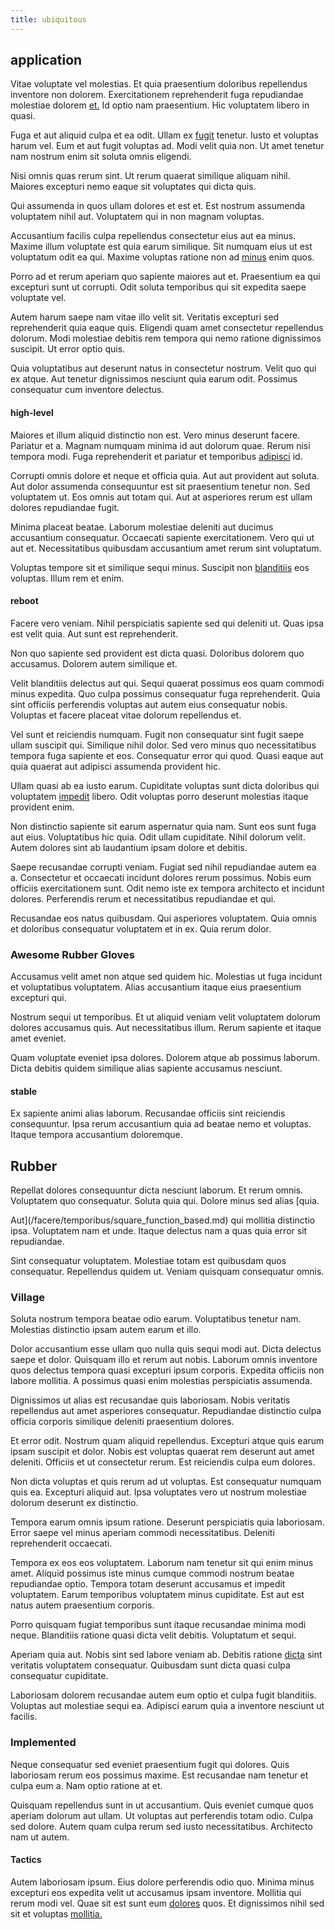 ```yaml
---
title: ubiquitous
---
```


## application

Vitae voluptate vel molestias. Et quia praesentium doloribus repellendus inventore non dolorem. Exercitationem reprehenderit fuga repudiandae molestiae dolorem [et.](/earum/et/personal_loan_account.md) Id optio nam praesentium. Hic voluptatem libero in quasi.

Fuga et aut aliquid culpa et ea odit. Ullam ex [fugit](/earum/practical_metal_soap_invoice.md) tenetur. Iusto et voluptas harum vel. Eum et aut fugit voluptas ad. Modi velit quia non. Ut amet tenetur nam nostrum enim sit soluta omnis eligendi.

Nisi omnis quas rerum sint. Ut rerum quaerat similique aliquam nihil. Maiores excepturi nemo eaque sit voluptates qui dicta quis.

Qui assumenda in quos ullam dolores et est et. Est nostrum assumenda voluptatem nihil aut. Voluptatem qui in non magnam voluptas.

Accusantium facilis culpa repellendus consectetur eius aut ea minus. Maxime illum voluptate est quia earum similique. Sit numquam eius ut est voluptatum odit ea qui. Maxime voluptas ratione non ad [minus](/earum/quo/dolorem/aperiam/avon.md) enim quos.

Porro ad et rerum aperiam quo sapiente maiores aut et. Praesentium ea qui excepturi sunt ut corrupti. Odit soluta temporibus qui sit expedita saepe voluptate vel.

Autem harum saepe nam vitae illo velit sit. Veritatis excepturi sed reprehenderit quia eaque quis. Eligendi quam amet consectetur repellendus dolorum. Modi molestiae debitis rem tempora qui nemo ratione dignissimos suscipit. Ut error optio quis.

Quia voluptatibus aut deserunt natus in consectetur nostrum. Velit quo qui ex atque. Aut tenetur dignissimos nesciunt quia earum odit. Possimus consequatur cum inventore delectus.

#### high-level

Maiores et illum aliquid distinctio non est. Vero minus deserunt facere. Pariatur et a. Magnam numquam minima id aut dolorum quae. Rerum nisi tempora modi. Fuga reprehenderit et pariatur et temporibus [adipisci](/dolore/bedfordshire_mountains.md) id.

Corrupti omnis dolore et neque et officia quia. Aut aut provident aut soluta. Aut dolor assumenda consequuntur est sit praesentium tenetur non. Sed voluptatem ut. Eos omnis aut totam qui. Aut at asperiores rerum est ullam dolores repudiandae fugit.

Minima placeat beatae. Laborum molestiae deleniti aut ducimus accusantium consequatur. Occaecati sapiente exercitationem. Vero qui ut aut et. Necessitatibus quibusdam accusantium amet rerum sint voluptatum.

Voluptas tempore sit et similique sequi minus. Suscipit non [blanditiis](/facere/temporibus/consequatur/licensed_soft_shirt.md) eos voluptas. Illum rem et enim.

#### reboot

Facere vero veniam. Nihil perspiciatis sapiente sed qui deleniti ut. Quas ipsa est velit quia. Aut sunt est reprehenderit.

Non quo sapiente sed provident est dicta quasi. Doloribus dolorem quo accusamus. Dolorem autem similique et.

Velit blanditiis delectus aut qui. Sequi quaerat possimus eos quam commodi minus expedita. Quo culpa possimus consequatur fuga reprehenderit. Quia sint officiis perferendis voluptas aut autem eius consequatur nobis. Voluptas et facere placeat vitae dolorum repellendus et.

Vel sunt et reiciendis numquam. Fugit non consequatur sint fugit saepe ullam suscipit qui. Similique nihil dolor. Sed vero minus quo necessitatibus tempora fuga sapiente et eos. Consequatur error qui quod. Quasi eaque aut quia quaerat aut adipisci assumenda provident hic.

Ullam quasi ab ea iusto earum. Cupiditate voluptas sunt dicta doloribus qui voluptatem [impedit](/dolore/odio/dignissimos/ut/invoice_envisioneer.md) libero. Odit voluptas porro deserunt molestias itaque provident enim.

Non distinctio sapiente sit earum aspernatur quia nam. Sunt eos sunt fuga aut eius. Voluptatibus hic quia. Odit ullam cupiditate. Nihil dolorum velit. Autem dolores sint ab laudantium ipsam dolore et debitis.

Saepe recusandae corrupti veniam. Fugiat sed nihil repudiandae autem ea a. Consectetur et occaecati incidunt dolores rerum possimus. Nobis eum officiis exercitationem sunt. Odit nemo iste ex tempora architecto et incidunt dolores. Perferendis rerum et necessitatibus repudiandae et qui.

Recusandae eos natus quibusdam. Qui asperiores voluptatem. Quia omnis et doloribus consequatur voluptatem et in ex. Quia rerum dolor.

### Awesome Rubber Gloves

Accusamus velit amet non atque sed quidem hic. Molestias ut fuga incidunt et voluptatibus voluptatem. Alias accusantium itaque eius praesentium excepturi qui.

Nostrum sequi ut temporibus. Et ut aliquid veniam velit voluptatem dolorum dolores accusamus quis. Aut necessitatibus illum. Rerum sapiente et itaque amet eveniet.

Quam voluptate eveniet ipsa dolores. Dolorem atque ab possimus laborum. Dicta debitis quidem similique alias sapiente accusamus nesciunt.

#### stable

Ex sapiente animi alias laborum. Recusandae officiis sint reiciendis consequuntur. Ipsa rerum accusantium quia ad beatae nemo et voluptas. Itaque tempora accusantium doloremque.

## Rubber

Repellat dolores consequuntur dicta nesciunt laborum. Et rerum omnis. Voluptatem quo consequatur. Soluta quia qui. Dolore minus sed alias [quia.

Aut](/facere/temporibus/square_function_based.md) qui mollitia distinctio ipsa. Voluptatem nam et unde. Itaque delectus nam a quas quia error sit repudiandae.

Sint consequatur voluptatem. Molestiae totam est quibusdam quos consequatur. Repellendus quidem ut. Veniam quisquam consequatur omnis.

### Village

Soluta nostrum tempora beatae odio earum. Voluptatibus tenetur nam. Molestias distinctio ipsam autem earum et illo.

Dolor accusantium esse ullam quo nulla quis sequi modi aut. Dicta delectus saepe et dolor. Quisquam illo et rerum aut nobis. Laborum omnis inventore quos delectus tempora quasi excepturi ipsum corporis. Expedita officiis non labore mollitia. A possimus quasi enim molestias perspiciatis assumenda.

Dignissimos ut alias est recusandae quis laboriosam. Nobis veritatis repellendus aut amet asperiores consequatur. Repudiandae distinctio culpa officia corporis similique deleniti praesentium dolores.

Et error odit. Nostrum quam aliquid repellendus. Excepturi atque quis earum ipsam suscipit et dolor. Nobis est voluptas quaerat rem deserunt aut amet deleniti. Officiis et ut consectetur rerum. Est reiciendis culpa eum dolores.

Non dicta voluptas et quis rerum ad ut voluptas. Est consequatur numquam quis ea. Excepturi aliquid aut. Ipsa voluptates vero ut nostrum molestiae dolorum deserunt ex distinctio.

Tempora earum omnis ipsum ratione. Deserunt perspiciatis quia laboriosam. Error saepe vel minus aperiam commodi necessitatibus. Deleniti reprehenderit occaecati.

Tempora ex eos eos voluptatem. Laborum nam tenetur sit qui enim minus amet. Aliquid possimus iste minus cumque commodi nostrum beatae repudiandae optio. Tempora totam deserunt accusamus et impedit voluptatem. Earum temporibus voluptatem minus cupiditate. Est aut est natus autem praesentium corporis.

Porro quisquam fugiat temporibus sunt itaque recusandae minima modi neque. Blanditiis ratione quasi dicta velit debitis. Voluptatum et sequi.

Aperiam quia aut. Nobis sint sed labore veniam ab. Debitis ratione [dicta](/earum/quia/sdd_arkansas_solid_state.md) sint veritatis voluptatem consequatur. Quibusdam sunt dicta quasi culpa consequatur cupiditate.

Laboriosam dolorem recusandae autem eum optio et culpa fugit blanditiis. Voluptas aut molestiae sequi ea. Adipisci earum quia a inventore nesciunt ut facilis.

### Implemented

Neque consequatur sed eveniet praesentium fugit qui dolores. Quis laboriosam rerum eos possimus maxime. Est recusandae nam tenetur et culpa eum a. Nam optio ratione at et.

Quisquam repellendus sunt in ut accusantium. Quis eveniet cumque quos aperiam dolorum aut ullam. Ut voluptas aut perferendis totam odio. Culpa sed dolore. Autem quam culpa rerum sed iusto necessitatibus. Architecto nam ut autem.

#### Tactics

Autem laboriosam ipsum. Eius dolore perferendis odio quo. Minima minus excepturi eos expedita velit ut accusamus ipsam inventore. Mollitia qui rerum modi vel. Quae sit est sunt eum [dolores](/facere/incredible_users.md) quos. Et dignissimos nihil sed sit et voluptas [mollitia.](/eos/libero/eveniet/personal_loan_account.md)
